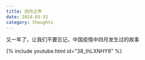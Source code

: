 ```yaml
---
title: 四月之声
date: 2024-03-31
category: thoughts
---
```


又一年了，让我们不要忘记，中国疫情中四月发生过的故事

{% include youtube.html id="38_thLXNHY8" %}
